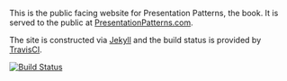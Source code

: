 This is the public facing website for Presentation Patterns, the book. It is served to the public at [PresentationPatterns.com](http://presentationpatterns.com).

The site is constructed via [Jekyll](http://jekyllrb.com) and the build status is provided by [TravisCI](http://travis-ci.org).

[![Build Status](https://travis-ci.org/PresentationPatterns/presentationpatterns.github.com.png)](https://travis-ci.org/PresentationPatterns/presentationpatterns.github.com)
